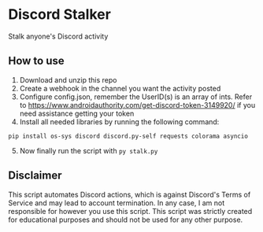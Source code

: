 
# Discord Stalker
 Stalk anyone's Discord activity
## How to use
1. Download and unzip this repo
2. Create a webhook in the channel you want the activity posted
3. Configure config.json, remember the UserID(s) is an array of ints. Refer to https://www.androidauthority.com/get-discord-token-3149920/ if you need assistance getting your token
4. Install all needed libraries by running the following command:
```
pip install os-sys discord discord.py-self requests colorama asyncio
```
5. Now finally run the script with `py stalk.py`

## Disclaimer
This script automates Discord actions, which is against Discord's Terms of Service and may lead to account termination. In any case, I am not responsible for however you use this script. This script was strictly created for educational purposes and should not be used for any other purpose.
